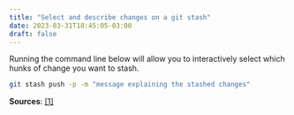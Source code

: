 ```yaml
---
title: "Select and describe changes on a git stash"
date: 2023-03-31T18:45:05-03:00
draft: false
---
```


Running the command line below will allow you to interactively select which
hunks of change you want to stash.

```bash
git stash push -p -m "message explaining the stashed changes"
```

**Sources**:
[\[1\]](https://stackoverflow.com/questions/3040833/how-do-i-stash-only-one-file-out-of-multiple-files-that-have-changed)
